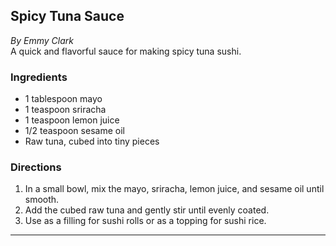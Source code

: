 ## Spicy Tuna Sauce

_By Emmy Clark_  
A quick and flavorful sauce for making spicy tuna sushi.

### Ingredients
- 1 tablespoon mayo
- 1 teaspoon sriracha
- 1 teaspoon lemon juice
- 1/2 teaspoon sesame oil
- Raw tuna, cubed into tiny pieces

### Directions
1. In a small bowl, mix the mayo, sriracha, lemon juice, and sesame oil until smooth.
2. Add the cubed raw tuna and gently stir until evenly coated.
3. Use as a filling for sushi rolls or as a topping for sushi rice.

---